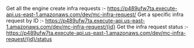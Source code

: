 Get all the engine create infra requests :- https://p489ufw7ta.execute-api.us-east-1.amazonaws.com/dev/mc-infra-request/
Get a specific infra request by ID :- https://p489ufw7ta.execute-api.us-east-1.amazonaws.com/dev/mc-infra-request/{id}
Get the infra request status :- https://p489ufw7ta.execute-api.us-east-1.amazonaws.com/dev/mc-infra-request/{id}/status
 